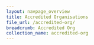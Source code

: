 ```yaml
---
layout: navpage_overview
title: Accredited Organisations
file_url: /accredited-org/
breadcrumb: Accredited Org
collection_name: accredited-org
---
```

